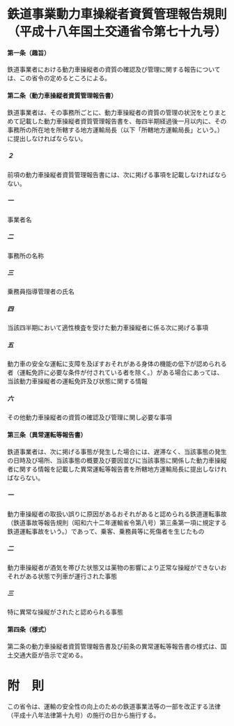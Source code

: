 # 鉄道事業動力車操縦者資質管理報告規則（平成十八年国土交通省令第七十九号）
#### 第一条（趣旨）
鉄道事業者における動力車操縦者の資質の確認及び管理に関する報告については、この省令の定めるところによる。
#### 第二条（動力車操縦者資質管理報告書）
鉄道事業者は、その事務所ごとに、動力車操縦者の資質の管理の状況をとりまとめて記載した動力車操縦者資質管理報告書を、毎四半期経過後一月以内に、その事務所の所在地を所轄する地方運輸局長（以下「所轄地方運輸局長」という。）に提出しなければならない。
##### ２
前項の動力車操縦者資質管理報告書には、次に掲げる事項を記載しなければならない。
##### 一
事業者名
##### 二
事務所の名称
##### 三
乗務員指導管理者の氏名
##### 四
当該四半期において適性検査を受けた動力車操縦者に係る次に掲げる事項
##### 五
動力車の安全な運転に支障を及ぼすおそれがある身体の機能の低下が認められる者（運転免許に必要な条件が付されている者を除く。）がある場合にあっては、当該動力車操縦者の運転免許及び状態に関する情報
##### 六
その他動力車操縦者の資質の確認及び管理に関し必要な事項
#### 第三条（異常運転等報告書）
鉄道事業者は、次に掲げる事態が発生した場合には、遅滞なく、当該事態の発生の日時及び場所、当該事態の概要及び要因並びに当該事態に関係した動力車操縦者に関する情報を記載した異常運転等報告書を所轄地方運輸局長に提出しなければならない。
##### 一
動力車操縦者の取扱い誤りに原因があるおそれがあると認められる鉄道運転事故（鉄道事故等報告規則（昭和六十二年運輸省令第八号）第三条第一項に規定する鉄道運転事故をいう。）であって、乗客、乗務員等に死傷者を生じたもの
##### 二
動力車操縦者が酒気を帯びた状態又は薬物の影響により正常な操縦ができないおそれがある状態で列車が運行された事態
##### 三
特に異常な操縦がされたと認められる事態
#### 第四条（様式）
第二条の動力車操縦者資質管理報告書及び前条の異常運転等報告書の様式は、国土交通大臣が告示で定める。
# 附　則
この省令は、運輸の安全性の向上のための鉄道事業法等の一部を改正する法律（平成十八年法律第十九号）の施行の日から施行する。
